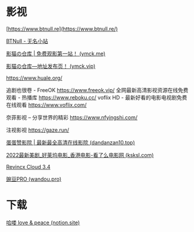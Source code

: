 # 影视



[https://www.btnull.re](https://www.btnull.re/)

[BTNull - 无名小站](https://www.btnull.org/)

[影猫の仓库 | 免费观影第一站！ (ymck.me)](https://ymck.me/)

[影猫の仓库—地址发布页！ (ymck.vip)](https://ymck.vip/)

https://www.huale.org/

追剧也很卷 - FreeOK
https://www.freeok.vip/
全网最新高清影视资源在线免费观看 - 热播库
https://www.reboku.cc/
voflix HD - 最新好看的电影电视剧免费在线观看
https://www.voflix.com/

奈菲影视 – 分享世界的精彩
https://www.nfyingshi.com/

注视影视
https://gaze.run/

[蛋蛋赞影院 | 最新最全高清在线影院 (dandanzan10.top)](https://www.dandanzan10.top/)

[2022最新美剧_好莱坞电影_香港电影-看了么电影网 (ksksl.com)](https://www.ksksl.com/)



[Revincx Cloud 3.4](https://cloud.revincx.icu/zh-CN/)



[豌豆PRO (wandou.pro)](https://www.wandou.pro/)

# 下载

[哈喽 love & peace (notion.site)](https://kkshare.notion.site/kkshare/love-peace-b8b07a4340e94f48a6e94a9c3612a947)
